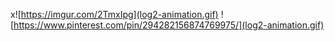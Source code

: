 x![https://imgur.com/2TmxIpg](log2-animation.gif)
![https://www.pinterest.com/pin/294282156874769975/](log2-animation.gif)
